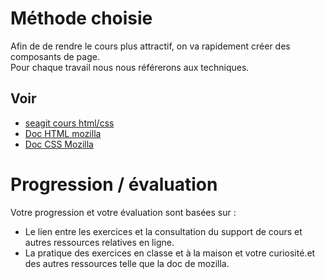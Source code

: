 # Méthode choisie
Afin de de rendre le cours plus attractif, on va rapidement créer des composants de page.  
Pour chaque travail nous nous référerons aux techniques.
## Voir
- [seagit cours html/css](https://github.com/seasgit/bases_html_css/wiki) 
- [Doc HTML mozilla](https://developer.mozilla.org/fr/docs/Web/HTML) 
- [Doc CSS Mozilla](https://developer.mozilla.org/fr/docs/Web/CSS/Reference)
# Progression / évaluation
Votre progression et votre évaluation sont basées sur :  
- Le lien entre les exercices et la consultation du support de cours et autres ressources relatives en ligne.
- La pratique des exercices en classe et à la maison et votre curiosité.et des autres ressources telle que la doc de mozilla.